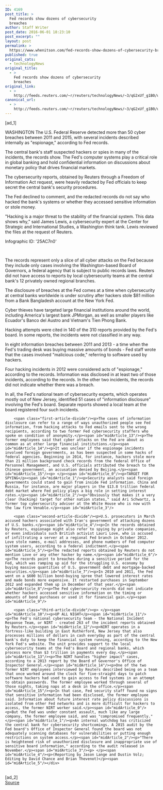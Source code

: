 ```yaml
---
ID: 4169
post_title: >
  Fed records show dozens of cybersecurity
  breaches
author: Staff Writer
post_date: 2016-06-01 18:23:10
post_excerpt: ""
layout: post
permalink: >
  https://www.whenitson.com/fed-records-show-dozens-of-cybersecurity-breaches/
published: true
original_cats:
  - technologyNews
original_title:
  - >
    Fed records show dozens of cybersecurity
    breaches
original_link:
  - >
    http://feeds.reuters.com/~r/reuters/technologyNews/~3/qG2xUf_g1B0/us-usa-fed-cyber-idUSKCN0YN4AM
canonical_url:
  - >
    http://feeds.reuters.com/~r/reuters/technologyNews/~3/qG2xUf_g1B0/us-usa-fed-cyber-idUSKCN0YN4AM
---
```

 [ad_1]
<br><div id="articleText">
<span id="midArticle_start"/>

<span id="midArticle_0"/><span class="focusParagraph" readability="5"><p><span class="articleLocation">WASHINGTON</span> The U.S. Federal Reserve detected more than 50 cyber breaches between 2011 and 2015, with several incidents described internally as "espionage," according to Fed records.</p></span><span id="midArticle_1"/><p>The central bank's staff suspected hackers or spies in many of the incidents, the records show. The Fed's computer systems play a critical role in global banking and hold confidential information on discussions about monetary policy that drives financial markets.</p><span id="midArticle_2"/><p>The cybersecurity reports, obtained by Reuters through a Freedom of Information Act request, were heavily redacted by Fed officials to keep secret the central bank's security procedures.</p><span id="midArticle_3"/><p>The Fed declined to comment, and the redacted records do not say who hacked the bank's systems or whether they accessed sensitive information or stole money.</p><span id="midArticle_4"/><p>"Hacking is a major threat to the stability of the financial system. This data shows why," said James Lewis, a cybersecurity expert at the Center for Strategic and International Studies, a Washington think tank. Lewis reviewed the files at the request of Reuters.</p>&#13;
<div id="ig25AC7n0" class="tweet_embed infographic" style="width: 640px; margin: 0px auto;" readability="7">
<p>Infographic ID: '25AC7n0'</p>

<p> </p>

</div><span id="midArticle_5"/><p>The records represent only a slice of all cyber attacks on the Fed because they include only cases involving the Washington-based Board of Governors, a federal agency that is subject to public records laws. Reuters did not have access to reports by local cybersecurity teams at the central bank's 12 privately owned regional branches.</p><span id="midArticle_6"/><p>The disclosure of breaches at the Fed comes at a time when cybersecurity at central banks worldwide is under scrutiny after hackers stole $81 million from a Bank Bangladesh account at the New York Fed.</p><span id="midArticle_7"/><p>Cyber thieves have targeted large financial institutions around the world, including America's largest bank JPMorgan, as well as smaller players like Ecuador's Banco del Austro and Vietnam's Tien Phong Bank.</p><span id="midArticle_8"/><p>Hacking attempts were cited in 140 of the 310 reports provided by the Fed's board. In some reports, the incidents were not classified in any way.</p><span id="midArticle_9"/><p>In eight information breaches between 2011 and 2013 - a time when the Fed's trading desk was buying massive amounts of bonds - Fed staff wrote that the cases involved "malicious code," referring to software used by hackers.</p><span id="midArticle_10"/><p>Four hacking incidents in 2012 were considered acts of "espionage," according to the records. Information was disclosed in at least two of those incidents, according to the records. In the other two incidents, the records did not indicate whether there was a breach.</p><span id="midArticle_11"/><p>In all, the Fed's national team of cybersecurity experts, which operates mostly out of New Jersey, identified 51 cases of "information disclosure" involving the Fed's board. Separate reports showed a local team at the board registered four such incidents.</p><span id="midArticle_12"/>
        
        <span class="first-article-divide"/><p>The cases of information disclosure can refer to a range of ways unauthorized people see Fed information, from hacking attacks to Fed emails sent to the wrong recipients, according to two former Fed cybersecurity staffers who spoke on condition of anonymity.</p><span id="midArticle_13"/><p>The former employees said that cyber attacks on the Fed are about as common as at other large financial institutions.</p><span id="midArticle_14"/><p>It was unclear if the espionage incidents involved foreign governments, as has been suspected in some hacks of federal agencies. Beginning in 2014, for instance, hackers stole more than 21 million background check records from the federal Office of Personnel Management, and U.S. officials attributed the breach to the Chinese government, an accusation denied by Beijing.</p><span id="midArticle_15"/><p> </p><span id="midArticle_0"/><p>TARGET FOR SPYING</p><span id="midArticle_1"/><p>Security analysts said foreign governments could stand to gain from inside Fed information. China and Russia, for instance, are major players in the $13.8 trillion federal debt market where Fed policy plays a big role in setting interest rates.</p><span id="midArticle_2"/><p>"Obviously that makes it a very clear (hacking) target for other nation states," said Ari Schwartz, a former top cybersecurity adviser at the White House who is now with the law firm Venable.</p><span id="midArticle_3"/>
        
        <span class="second-article-divide"/><p>U.S. prosecutors in March accused hackers associated with Iran's government of attacking dozens of U.S. banks.</p><span id="midArticle_4"/><p>In the records obtained by Reuters, espionage might also refer to spying by private companies, or even individuals such British activist Lauri Love, who is accused of infiltrating a server at a regional Fed branch in October 2012. Love stole names, e-mail addresses, and phone numbers of Fed computer system users, according to a federal indictment.</p><span id="midArticle_5"/><p>The redacted reports obtained by Reuters do not mention Love or any other hacker by name.</p><span id="midArticle_6"/><p>The records point to breaches during a sensitive period for the Fed, which was ramping up aid for the struggling U.S. economy by buying massive quantities of U.S. government debt and mortgage-backed securities.</p><span id="midArticle_7"/><p>In 2010 and 2011, the Fed went on a $600 billion bond-buying spree that lowered interest rates and made bonds more expensive. It restarted purchases in September 2012 and expanded them up in December of that year.</p><span id="midArticle_8"/><p>The Fed cybersecurity records did not indicate whether hackers accessed sensitive information on the timing or amounts of bond purchases or used it for financial gain.</p><span id="midArticle_9"/>
        
        <span class="third-article-divide"/><p> </p><span id="midArticle_10"/><p>UP ALL NIGHT</p><span id="midArticle_11"/><p>The Fed's national cybersecurity team - the National Incident Response Team, or NIRT - created 263 of the incident reports obtained by Reuters.</p><span id="midArticle_12"/><p>NIRT operates in a fortress-like building in East Rutherford, New Jersey that also processes millions of dollars in cash everyday as part of the central bank's duty to keep the financial system running, according to the New York Fed's website. The unit provides support to the local cybersecurity teams at the Fed's Board and regional banks, which process more than $3 trillion in payments every day.</p><span id="midArticle_13"/><p>The NIRT handles "higher impact" cases, according to a 2013 report by the Board of Governor's Office of Inspector General.</p><span id="midArticle_14"/><p>One of the two former NIRT employees interviewed by Reuters described being on a team that once worked around the clock for five-straight days to patch software hackers had used to gain access to Fed systems in an attempt to obtain passwords. The former employee worked through several of those nights, taking naps at a desk in the office.</p><span id="midArticle_15"/><p>In that case, Fed security staff found no signs that sensitive information had been disclosed, the former employee said. Information about future interest rate policy discussions is isolated from other Fed networks and is more difficult for hackers to access, the former NIRT worker said.</p><span id="midArticle_0"/><p>But the Fed was under constant assault, much like any large company, the former employee said, and was "compromised frequently."</p><span id="midArticle_1"/><p>An internal watchdog has criticized the central bank for cybersecurity shortcomings. A 2015 audit by the Fed board's Office of Inspector General found the board was not adequately scanning databases for vulnerabilities or putting enough restrictions on system access.</p><span id="midArticle_2"/><p>"There is heightened risk of unauthorized disclosure and inappropriate use of sensitive board information," according to the audit released in November.</p><span id="midArticle_3"/><p> </p><span id="midArticle_4"/><p>(Reporting by Jason Lange and Dustin Volz; Editing by David Chance and Brian Thevenot)</p><span id="midArticle_5"/></div>
<br>[ad_2]
<br><a href="http://feeds.reuters.com/~r/reuters/technologyNews/~3/qG2xUf_g1B0/us-usa-fed-cyber-idUSKCN0YN4AM">Source </a>